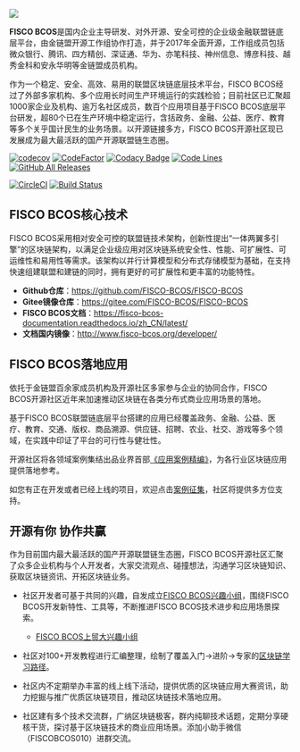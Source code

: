 
![](https://github.com/FISCO-BCOS/FISCO-BCOS/blob/master/docs/images/FISCO_BCOS_Logo.svg)

**FISCO BCOS**是国内企业主导研发、对外开源、安全可控的企业级金融联盟链底层平台，由金链盟开源工作组协作打造，并于2017年全面开源，工作组成员包括微众银行、腾讯、四方精创、深证通、华为、亦笔科技、神州信息、博彦科技、越秀金科和安永华明等金链盟成员机构。


作为一个稳定、安全、高效、易用的联盟区块链底层技术平台，FISCO BCOS经过了外部多家机构、多个应用长时间生产环境运行的实践检验；目前社区已汇聚超1000家企业及机构、逾万名社区成员，数百个应用项目基于FISCO BCOS底层平台研发，超80个已在生产环境中稳定运行，含括政务、金融、公益、医疗、教育等多个关乎国计民生的业务场景。以开源链接多方，FISCO BCOS开源社区现已发展成为最大最活跃的国产开源联盟链生态圈。

[![codecov](https://codecov.io/gh/FISCO-BCOS/FISCO-BCOS/branch/master/graph/badge.svg)](https://codecov.io/gh/FISCO-BCOS/FISCO-BCOS) [![CodeFactor](https://www.codefactor.io/repository/github/fisco-bcos/FISCO-BCOS/badge)](https://www.codefactor.io/repository/github/fisco-bcos/FISCO-BCOS) [![Codacy Badge](https://api.codacy.com/project/badge/Grade/08552871ee104fe299b00bc79f8a12b9)](https://www.codacy.com/app/fisco-dev/FISCO-BCOS?utm_source=github.com&amp;utm_medium=referral&amp;utm_content=FISCO-BCOS/FISCO-BCOS&amp;utm_campaign=Badge_Grade) [![Code Lines](https://tokei.rs/b1/github/FISCO-BCOS/FISCO-BCOS?category=code)](https://github.com/FISCO-BCOS/FISCO-BCOS) [![GitHub All Releases](https://img.shields.io/github/downloads/FISCO-BCOS/FISCO-BCOS/total.svg)](https://github.com/FISCO-BCOS/FISCO-BCOS) 

[![CircleCI](https://circleci.com/gh/FISCO-BCOS/FISCO-BCOS.svg?style=shield)](https://circleci.com/gh/FISCO-BCOS/FISCO-BCOS)  [![Build Status](https://travis-ci.org/FISCO-BCOS/FISCO-BCOS.svg)](https://travis-ci.org/FISCO-BCOS/FISCO-BCOS)

## FISCO BCOS核心技术

FISCO BCOS采用相对安全可控的联盟链技术架构，创新性提出“一体两翼多引擎”的区块链架构，以满足企业级应用对区块链系统安全性、性能、可扩展性、可运维性和易用性等需求。该架构以并行计算模型和分布式存储模型为基础，在支持快速组建联盟和建链的同时，拥有更好的可扩展性和更丰富的功能特性。

- **Github仓库**：https://github.com/FISCO-BCOS/FISCO-BCOS
- **Gitee镜像仓库**：https://gitee.com/FISCO-BCOS/FISCO-BCOS
- **FISCO BCOS文档**：https://fisco-bcos-documentation.readthedocs.io/zh_CN/latest/
- **文档国内镜像**：http://www.fisco-bcos.org/developer/


## FISCO BCOS落地应用

依托于金链盟百余家成员机构及开源社区多家参与企业的协同合作，FISCO BCOS开源社区近年来加速推动区块链在各类分布式商业应用场景的落地。 


基于FISCO BCOS联盟链底层平台搭建的应用已经覆盖政务、金融、公益、医疗、教育、交通、版权、商品溯源、供应链、招聘、农业、社交、游戏等多个领域，在实践中印证了平台的可行性与健壮性。


开源社区将各领域案例集结出品业界首部[《应用案例精编》](http://mp.weixin.qq.com/mp/homepage?__biz=MzA3MTI5Njg4Mw==&hid=1&sn=b84100f2e1f5ac6c23c48c23d487351c&scene=18#wechat_redirect)，为各行业区块链应用提供落地参考。

如您有正在开发或者已经上线的项目，欢迎点击[案例征集](https://jinshuju.net/f/pA7Xqe)，社区将提供多方位支持。



## 开源有你 协作共赢

作为目前国内最大最活跃的国产开源联盟链生态圈，FISCO BCOS开源社区汇聚了众多企业机构与个人开发者，大家交流观点、碰撞想法，沟通学习区块链知识、获取区块链资讯、开拓区块链业务。

- 社区开发者可基于共同的兴趣，自发成立[FISCO BCOS兴趣小组](https://github.com/blackflowerli/Wiki/blob/master/FISCO%20BCOS%E5%85%B4%E8%B6%A3%E5%B0%8F%E7%BB%84README.md)，围绕FISCO BCOS开发新特性、工具等，不断推进FISCO BCOS技术进步和应用场景探索。


  - [FISCO BCOS上贸大兴趣小组](https://github.com/blackflowerli/Wiki/blob/master/FISCO%20BCOS%E4%B8%8A%E8%B4%B8%E5%A4%A7%E5%85%B4%E8%B6%A3%E5%B0%8F%E7%BB%84README.md)


- 社区对100+开发教程进行汇编整理，绘制了覆盖入门→进阶→专家的[区块链学习路径](https://mp.weixin.qq.com/s/1RGKEdcGhZbjqKv7LBrAVA)。


- 社区内不定期举办丰富的线上线下活动，提供优质的区块链应用大赛资讯，助力挖掘与推广优质区块链项目，推动区块链技术落地应用。

- 社区建有多个技术交流群，广纳区块链极客，群内纯聊技术话题，定期分享硬核干货，探讨基于区块链技术的商业应用场景。添加小助手微信（FISCOBCOS010）进群交流。
